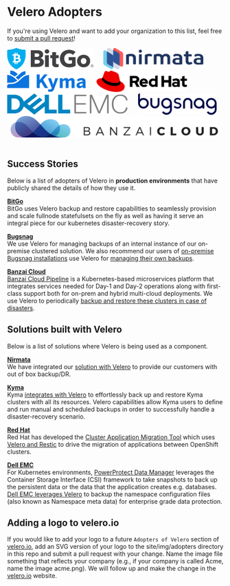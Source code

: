 # Velero Adopters

If you're using Velero and want to add your organization to this list, feel free to
[submit a pull request][1]!

<a href="https://www.bitgo.com" border="0" target="_blank"><img alt="bitgo.com" src="site/img/adopters/BitGo.svg" height="50"></a>&nbsp; &nbsp; &nbsp;
<a href="https://www.nirmata.com" border="0" target="_blank"><img alt="nirmata.com" src="site/img/adopters/nirmata.svg" height="50"></a>&nbsp; &nbsp; &nbsp;
<a href="https://kyma-project.io/" border="0" target="_blank"><img alt="kyma-project.io" src="site/img/adopters/kyma.svg" height="50"></a>&nbsp; &nbsp; &nbsp;
<a href="https://redhat.com/" border="0" target="_blank"><img alt="redhat.com" src="site/img/adopters/redhat.svg" height="50"></a>&nbsp; &nbsp; &nbsp;
<a href="https://dellemc.com/" border="0" target="_blank"><img alt="dellemc.com" src="site/img/adopters/DellEMC.png" height="50"></a>&nbsp; &nbsp; &nbsp;
<a href="https://bugsnag.com/" border="0" target="_blank"><img alt="bugsnag.com" src="site/img/adopters/bugsnag.svg" height="50"></a>&nbsp; &nbsp; &nbsp;
<a href="https://banzaicloud.com/" border="0" target="_blank"><img alt="banzaicloud.com" src="site/img/adopters/banzaicloud.svg" height="50"></a>&nbsp; &nbsp; &nbsp;

## Success Stories

Below is a list of adopters of Velero in **production environments** that have
publicly shared the details of how they use it.

**[BitGo][20]**  
BitGo uses Velero backup and restore capabilities to seamlessly provision and scale fullnode statefulsets on the fly as well as having it serve an integral piece for our kubernetes disaster-recovery story.

**[Bugsnag][30]**  
We use Velero for managing backups of an internal instance of our on-premise clustered solution. We also recommend our users of [on-premise Bugsnag installations][31] use Velero for [managing their own backups][32].

**[Banzai Cloud][60]**  
[Banzai Cloud Pipeline][61] is a Kubernetes-based microservices platform that integrates services needed for Day-1 and Day-2 operations along with first-class support both for on-prem and hybrid multi-cloud deployments. We use Velero to periodically [backup and restore these clusters in case of disasters][62].

## Solutions built with Velero

Below is a list of solutions where Velero is being used as a component.

**[Nirmata][10]**  
We have integrated our [solution with Velero][11] to provide our customers with out of box backup/DR.

**[Kyma][40]**  
Kyma [integrates with Velero][41] to effortlessly back up and restore Kyma clusters with all its resources. Velero capabilities allow Kyma users to define and run manual and scheduled backups in order to successfully handle a disaster-recovery scenario.

**[Red Hat][50]**  
Red Hat has developed the [Cluster Application Migration Tool][51] which uses [Velero and Restic][52] to drive the migration of applications between OpenShift clusters.

**[Dell EMC][70]**  
For Kubernetes environments, [PowerProtect Data Manager][71] leverages the Container Storage Interface (CSI) framework to take snapshots to back up the persistent data or the data that the application creates e.g. databases. [Dell EMC leverages Velero][72] to backup the namespace configuration files (also known as Namespace meta data) for enterprise grade data protection.

## Adding a logo to velero.io

If you would like to add your logo to a future `Adopters of Velero` section
of [velero.io][2], add an SVG version of your logo to the site/img/adopters
directory in this repo and submit a pull request with your change.
Name the image file something that reflects your company
(e.g., if your company is called Acme, name the image acme.png).
We will follow up and make the change in the [velero.io][2] website.

[1]: https://github.com/vmware-tanzu/velero/pulls
[2]: https://velero.io

[10]: https://www.nirmata.com/2019/08/14/kubernetes-disaster-recovery-using-velero-and-nirmata/
[11]: https://nirmata.com

[20]: https://bitgo.com

[30]: https://bugsnag.com
[31]: https://www.bugsnag.com/on-premise
[32]: https://docs.bugsnag.com/on-premise/clustered/backup-restore/

[40]: https://kyma-project.io
[41]: https://kyma-project.io/docs/components/backup/#overview-overview

[50]: https://redhat.com
[51]: https://github.com/fusor/mig-operator
[52]: https://github.com/fusor/mig-operator/blob/master/docs/usage/2.md

[60]: https://banzaicloud.com
[61]: https://banzaicloud.com/products/pipeline/
[62]: https://banzaicloud.com/blog/vault-backup-velero/

[70]: https://dellemc.com
[71]: https://dellemc.com/dataprotection
[72]: https://www.dellemc.com/resources/en-us/asset/briefs-handouts/solutions/h18141-dellemc-dpd-kubernetes.pdf

